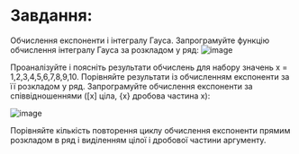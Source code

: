 # Завдання:
Обчислення експоненти і інтегралу Гауса.
Запрограмуйте функцію обчислення інтегралу Гауса за розкладом у ряд:
![image](https://user-images.githubusercontent.com/51787088/73770804-bae4ca00-4785-11ea-874b-dddf18eb77f9.png)

Проаналізуйте і поясніть результати обчислень для набору значень x = 1,2,3,4,5,6,7,8,9,10.
Порівняйте результати із обчисленням експоненти   за її розкладом у ряд.
Запрограмуйте обчислення експоненти за співвідношеннями ([x] ціла, {x} дробова частина х):

![image](https://user-images.githubusercontent.com/51787088/73771058-3b0b2f80-4786-11ea-8717-600d1dc32c64.png)

Порівняйте кількість повторення циклу обчислення експоненти прямим розкладом в ряд і виділенням цілої і дробової частини аргументу.

